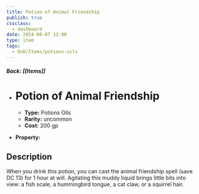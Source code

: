 ```yaml
---
title: Potion of Animal Friendship
publish: true
cssclass:
  - dashboard
date: 2024-06-07 12:00
type: item
tags:
  - DnD/Items/potions-oils
---
```


##### Back: [[Items]]

- # Potion of Animal Friendship

    - **Type:** Potions Oils
    - **Rarity:** uncommon
    - **Cost:** 200 gp
- **Property:** 



## Description 

When you drink this potion, you can cast the animal friendship spell (save DC 13) for 1 hour at will. Agitating this muddy liquid brings little bits into view: a fish scale, a hummingbird tongue, a cat claw, or a squirrel hair.
